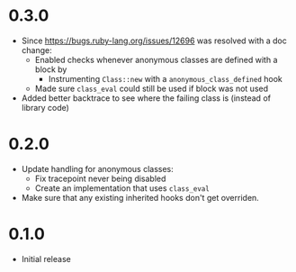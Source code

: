 # 0.3.0
- Since https://bugs.ruby-lang.org/issues/12696 was resolved with a doc change:
  - Enabled checks whenever anonymous classes are defined with a block by 
    - Instrumenting `Class::new` with a `anonymous_class_defined` hook
  - Made sure `class_eval` could still be used if block was not used
- Added better backtrace to see where the failing class is (instead of library code)

# 0.2.0
- Update handling for anonymous classes:
  - Fix tracepoint never being disabled
  - Create an implementation that uses `class_eval`
- Make sure that any existing inherited hooks don't get overriden.

# 0.1.0
- Initial release
